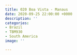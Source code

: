 ```yaml
---
title: 020 Boa Vista - Manaus
date: 2020-09-25 22:00:00 +0000
description: ''
categories:
- Brazil
- TBM930
- South America
image: ''

---
```

